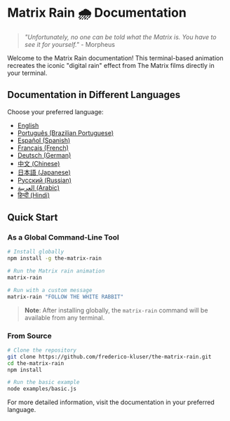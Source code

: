 # Matrix Rain 🌧️ Documentation

> *"Unfortunately, no one can be told what the Matrix is. You have to see it for yourself."* - Morpheus

Welcome to the Matrix Rain documentation! This terminal-based animation recreates the iconic "digital rain" effect from The Matrix films directly in your terminal.

## Documentation in Different Languages

Choose your preferred language:

- [English](README.en.md)
- [Português (Brazilian Portuguese)](README.pt-br.md)
- [Español (Spanish)](README.es.md)
- [Français (French)](README.fr.md)
- [Deutsch (German)](README.de.md)
- [中文 (Chinese)](README.zh.md)
- [日本語 (Japanese)](README.ja.md)
- [Русский (Russian)](README.ru.md)
- [العربية (Arabic)](README.ar.md)
- [हिन्दी (Hindi)](README.hi.md)

## Quick Start

### As a Global Command-Line Tool

```bash
# Install globally
npm install -g the-matrix-rain

# Run the Matrix rain animation
matrix-rain

# Run with a custom message
matrix-rain "FOLLOW THE WHITE RABBIT"
```

> **Note**: After installing globally, the `matrix-rain` command will be available from any terminal.

### From Source

```bash
# Clone the repository
git clone https://github.com/frederico-kluser/the-matrix-rain.git
cd the-matrix-rain
npm install

# Run the basic example
node examples/basic.js
```

For more detailed information, visit the documentation in your preferred language.